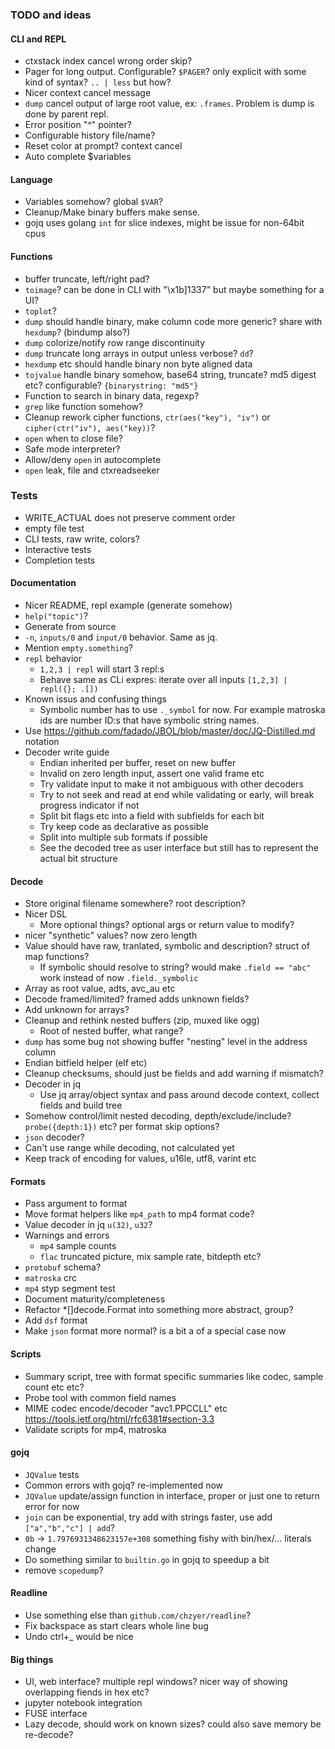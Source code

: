 ### TODO and ideas

#### CLI and REPL

- ctxstack index cancel wrong order skip?
- Pager for long output. Configurable? `$PAGER`? only explicit with some kind of syntax? `.. | less` but how?
- Nicer context cancel message
- `dump` cancel output of large root value, ex: `.frames`. Problem is dump is done by parent repl. 
- Error position "^" pointer?
- Configurable history file/name?
- Reset color at prompt? context cancel
- Auto complete $variables

#### Language

- Variables somehow? global `$VAR`?
- Cleanup/Make binary buffers make sense.
- gojq uses golang `int` for slice indexes, might be issue for non-64bit cpus

#### Functions

- buffer truncate, left/right pad?
- `toimage`? can be done in CLI with "\x1b]1337" but maybe something for a UI?
- `toplot`?
- `dump` should handle binary, make column code more generic? share with `hexdump`? (bindump also?)
- `dump` colorize/notify row range discontinuity
- `dump` truncate long arrays in output unless verbose? `dd`?
- `hexdump` etc should handle binary non byte aligned data
- `tojvalue` handle binary somehow, base64 string, truncate? md5 digest etc? configurable? `{binarystring: "md5"}`
- Function to search in binary data, regexp?
- `grep` like function somehow?
- Cleanup rework cipher functions, `ctr(aes("key"), "iv")` or `cipher(ctr("iv"), aes("key))`?
- `open` when to close file?
- Safe mode interpreter?
- Allow/deny `open` in autocomplete
- `open` leak, file and ctxreadseeker

### Tests

- WRITE_ACTUAL does not preserve comment order
- empty file test
- CLI tests, raw write, colors?
- Interactive tests
- Completion tests

#### Documentation

- Nicer README, repl example (generate somehow)
- `help("topic")`?
- Generate from source
- `-n`, `inputs/0` and `input/0` behavior. Same as jq.
- Mention `empty.something`?
- `repl` behavior
  - `1,2,3 | repl` will start 3 repl:s
  - Behave same as CLi expres: iterate over all inputs `[1,2,3] | repl({}; .[])`
- Known issus and confusing things
  - Symbolic number has to use `._symbol` for now. For example matroska ids are number ID:s that have symbolic string names.
- Use https://github.com/fadado/JBOL/blob/master/doc/JQ-Distilled.md notation
- Decoder write guide
  - Endian inherited per buffer, reset on new buffer
  - Invalid on zero length input, assert one valid frame etc
  - Try validate input to make it not ambiguous with other decoders
  - Try to not seek and read at end while validating or early, will break progress indicator if not
  - Split bit flags etc into a field with subfields for each bit
  - Try keep code as declarative as possible
  - Split into multiple sub formats if possible
  - See the decoded tree as user interface but still has to represent the actual bit structure

#### Decode

- Store original filename somewhere? root description?
- Nicer DSL
  - More optional things? optional args or return value to modify?
- nicer "synthetic" values? now zero length
- Value should have raw, tranlated, symbolic and description? struct of map functions?
  - If symbolic should resolve to string? would make `.field == "abc"` work instead of now `.field._symbolic`
- Array as root value, adts, avc_au etc
- Decode framed/limited? framed adds unknown fields?
- Add unknown for arrays?
- Cleanup and rethink nested buffers (zip, muxed like ogg)
  - Root of nested buffer, what range?
- `dump` has some bug not showing buffer "nesting" level in the address column
- Endian bitfield helper (elf etc)
- Cleanup checksums, should just be fields and add warning if mismatch?
- Decoder in jq
  - Use jq array/object syntax and pass around decode context, collect fields and build tree
- Somehow control/limit nested decoding, depth/exclude/include? `probe({depth:1})` etc? per format skip options?
- `json` decoder?
- Can't use range while decoding, not calculated yet
- Keep track of encoding for values, u16le, utf8, varint etc

#### Formats

- Pass argument to format
- Move format helpers like `mp4_path` to mp4 format code?
- Value decoder in jq `u(32)`, `u32`?
- Warnings and errors
  - `mp4` sample counts
  - `flac` truncated picture, mix sample rate, bitdepth etc?
- `protobuf` schema?
- `matroska` crc
- `mp4` styp segment test
- Document maturity/completeness
- Refactor *[]decode.Format into something more abstract, group?
- Add `dsf` format
- Make `json` format more normal? is a bit a of a special case now

#### Scripts

- Summary script, tree with format specific summaries like codec, sample count etc etc?
- Probe tool with common field names
- MIME codec encode/decoder "avc1.PPCCLL" etc https://tools.ietf.org/html/rfc6381#section-3.3
- Validate scripts for mp4, matroska

#### gojq

- `JQValue` tests
- Common errors with gojq? re-implemented now
- `JQValue` update/assign function in interface, proper or just one to return error for now
- `join` can be exponential, try add with strings faster, use add `["a","b","c"] | add`?
- `0b` -> `1.7976931348623157e+308` something fishy with bin/hex/... literals change
- Do something similar to `builtin.go` in gojq to speedup a bit
- remove `scopedump`?

#### Readline

- Use something else than `github.com/chzyer/readline`?
- Fix backspace as start clears whole line bug
- Undo ctrl+_ would be nice

#### Big things

- UI, web interface? multiple repl windows? nicer way of showing overlapping fiends in hex etc?
- jupyter notebook integration
- FUSE interface
- Lazy decode, should work on known sizes? could also save memory be re-decode?
